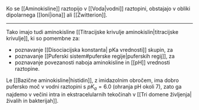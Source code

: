 Ko se [[Aminokisline]] raztopijo v [[Voda|vodni]] raztopini, obstajajo v obliki dipolarnega [[Ioni|iona]] ali [[Zwitterion]].

---

Tako imajo tudi aminokisline [[Titracijske krivulje aminokislin|titracijske krivulje]], ki  so pomembne za:
- poznavanje [[Disociacijska konstanta| pKa vrednosti]] skupin, za 
- poznavanje [[Puferski sistem#puferske regije|puferskih regij]], za 
- poznavanje povezanosti naboja aminokisline in [[pH]] vrednosti raztopine.

Le [[Bazične aminokisline|histidin]], z imidazolnim obročem, ima dobro pufersko moč v vodni raztopini s $pK_{a}=6.0$ (ohranja pH okoli 7), zato ga najdemo v večini intra in ekstracelularnih tekočinah v [[Tri domene življenja|živalih in bakterijah]].